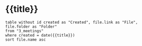 # {{title}}

```dataview
table without id created as "Created", file.link as "File", file.folder as "Folder"
from "3_meetings"
where created = date({{title}})
sort file.name asc
```